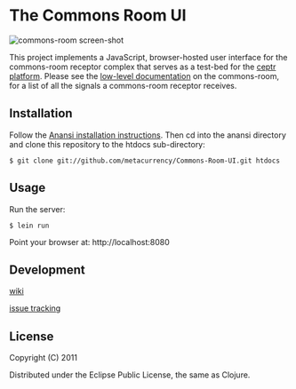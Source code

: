 # The Commons Room UI

![commons-room screen-shot](https://skitch.com/zippy314/fy3qp/commons-room-ui-test)

This project implements a JavaScript, browser-hosted user interface for the commons-room receptor complex that serves as a test-bed for the [ceptr platform](https://github.com/zippy/anansi).  Please see the [low-level documentation](https://github.com/zippy/anansi/blob/master/README-commons-room.markdown) on the commons-room, for a list of all the signals a commons-room receptor receives.

## Installation

Follow the [Anansi installation instructions](https://github.com/zippy/anansi).  Then cd into the anansi directory and clone this repository to the htdocs sub-directory:

    $ git clone git://github.com/metacurrency/Commons-Room-UI.git htdocs

## Usage

Run the server:

    $ lein run

Point your browser at: http://localhost:8080


## Development

[wiki](https://github.com/zippy/anansi/wiki)

[issue tracking](https://secure.bettermeans.com/projects/1157)


## License

Copyright (C) 2011

Distributed under the Eclipse Public License, the same as Clojure.

